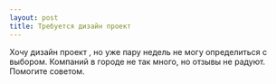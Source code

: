 ```yaml
---
layout: post 
title: Требуется дизайн проект  
--- 
```

Хочу дизайн проект , но уже пару недель не могу определиться с выбором. Компаний в городе не так много, но отзывы не радуют. Помогите советом.